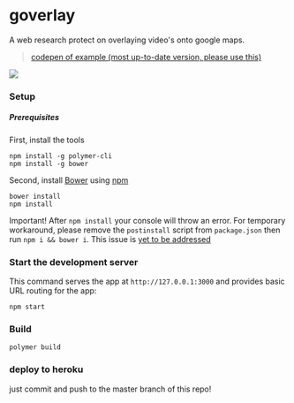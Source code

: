 # goverlay

A web research protect on overlaying video's onto google maps.

>[codepen of example (most up-to-date version, please use this)](https://codepen.io/sideshowjack/full/LdQpNX/)

![](http://puu.sh/zGqKg/74a6d8fd9c.jpg)

### Setup

##### Prerequisites

First, install the tools

    npm install -g polymer-cli
    npm install -g bower

Second, install [Bower](https://bower.io/) using [npm](https://www.npmjs.com)

    bower install
    npm install
    
Important! After ```npm install``` your console will throw an error. For temporary workaround, please remove the ```postinstall``` script from ```package.json``` then run ```npm i && bower i```. This issue is [yet to be addressed](https://github.com/mrsideshowjack/goverlay/issues/1)

### Start the development server

This command serves the app at `http://127.0.0.1:3000` and provides basic URL
routing for the app:

    npm start

### Build

```
polymer build
```

### deploy to heroku

just commit and push to the master branch of this repo!
